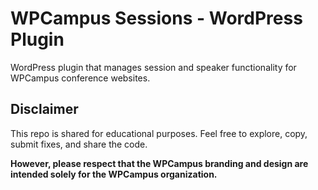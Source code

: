 # WPCampus Sessions - WordPress Plugin

WordPress plugin that manages session and speaker functionality for WPCampus conference websites.

## Disclaimer

This repo is shared for educational purposes. Feel free to explore, copy, submit fixes, and share the code.

**However, please respect that the WPCampus branding and design are intended solely for the WPCampus organization.**